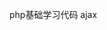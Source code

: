 <!--
@Author: 骆金参
@Date:   2017-02-27T21:21:59+08:00
@Email:  1095947440@qq.com
@Filename: README.md
@Last modified by:   骆金参
@Last modified time: 2017-03-17T23:34:21+08:00
-->

php基础学习代码
ajax
